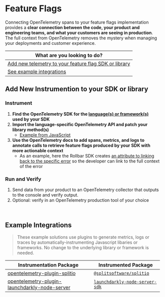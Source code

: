 # Feature Flags

Connecting OpenTelemetry spans to your feature flags implementation provides a **clear connection between the code, your product and engineering teams, and what your customers are seeing in production**. The full context from OpenTelemetry removes the mystery when managing your deployments and customer experience.

| What are you looking to do? | 
| ----- | 
| [Add new telemetry to your feature flag SDK or library](#add-new-instrumention-to-your-sdk-or-library) |
| [See example integrations](#example-integrations) |

## Add New Instrumention to your SDK or library

### Instrument

1. **Find the OpenTelemetry SDK for the [language(s) or framework(s)](https://opentelemetry.io/) used by your SDK**
2. **Import the language-specific OpenTelemetry API and patch your library method(s)**
   * [Example from JavaScript](https://github.com/lightstep/lightstep-partner-toolkit/blob/main/js/packages/opentelemetry-plugin-rollbar/src/rollbar.ts#L1)
3. **Use the OpenTelemetry docs to add spans, metrics, and logs to annotate calls to retrieve feature flags produced by your SDK with more actionable context**
   * As an example, here the Rollbar SDK creates [an attribute to linking back to the specific error](https://github.com/lightstep/lightstep-partner-toolkit/blob/d42c616a227dedbc013e698bdee454f4844d571c/js/packages/opentelemetry-plugin-rollbar/src/rollbar.ts#L48) so the developer can link to the full context of the error

### Run and Verify

1. Send data from your product to an OpenTelemetry collector that outputs to the console and verify output.
2. Optional: verify in an OpenTelemetry production tool of your choice

<br/>

## Example Integrations

> These example solutions use plugins to generate metrics, logs or traces by automatically-instrumenting Javascript libaries or frameworks. No change to the underlying library or framework is needed.

| Instrumentation Package | Instrumented Package |
| --- | --- |
| [opentelemetry-plugin-splitio](../../js/packages/opentelemetry-plugin-splitio) | [`@splitsoftware/splitio`](https://github.com/splitio/javascript-client) |
| [opentelemetry-plugin-launchdarkly-node-server](../../js/packages/opentelemetry-plugin-launchdarkly-node-server) | [`launchdarkly-node-server-sdk`](https://github.com/launchdarkly/node-server-sdk) |
